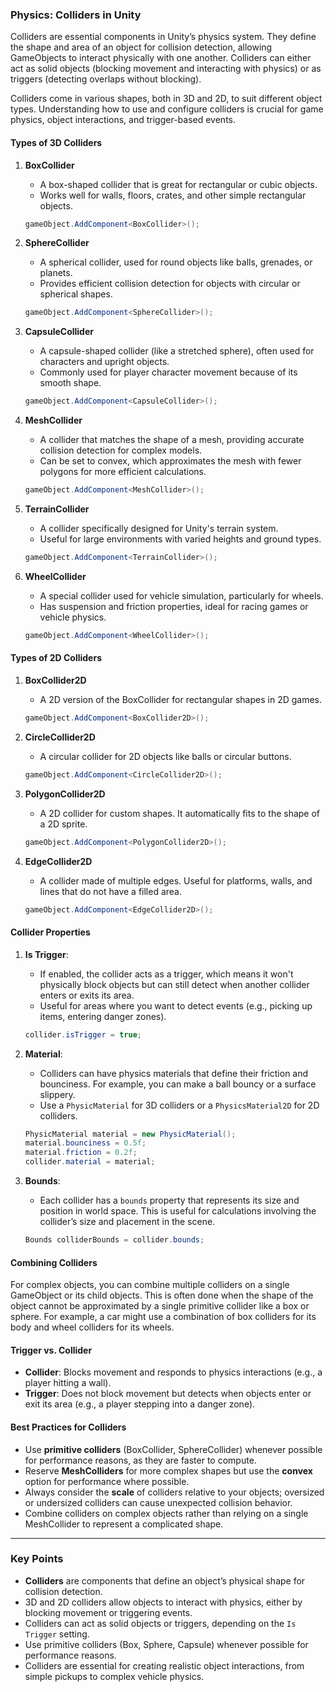 
### Physics: Colliders in Unity

Colliders are essential components in Unity’s physics system. They define the shape and area of an object for collision detection, allowing GameObjects to interact physically with one another. Colliders can either act as solid objects (blocking movement and interacting with physics) or as triggers (detecting overlaps without blocking).

Colliders come in various shapes, both in 3D and 2D, to suit different object types. Understanding how to use and configure colliders is crucial for game physics, object interactions, and trigger-based events.

#### Types of 3D Colliders

1. **BoxCollider**
   - A box-shaped collider that is great for rectangular or cubic objects.
   - Works well for walls, floors, crates, and other simple rectangular objects.

   ```csharp
   gameObject.AddComponent<BoxCollider>();
   ```

2. **SphereCollider**
   - A spherical collider, used for round objects like balls, grenades, or planets.
   - Provides efficient collision detection for objects with circular or spherical shapes.

   ```csharp
   gameObject.AddComponent<SphereCollider>();
   ```

3. **CapsuleCollider**
   - A capsule-shaped collider (like a stretched sphere), often used for characters and upright objects.
   - Commonly used for player character movement because of its smooth shape.

   ```csharp
   gameObject.AddComponent<CapsuleCollider>();
   ```

4. **MeshCollider**
   - A collider that matches the shape of a mesh, providing accurate collision detection for complex models.
   - Can be set to convex, which approximates the mesh with fewer polygons for more efficient calculations.

   ```csharp
   gameObject.AddComponent<MeshCollider>();
   ```

5. **TerrainCollider**
   - A collider specifically designed for Unity's terrain system.
   - Useful for large environments with varied heights and ground types.

   ```csharp
   gameObject.AddComponent<TerrainCollider>();
   ```

6. **WheelCollider**
   - A special collider used for vehicle simulation, particularly for wheels.
   - Has suspension and friction properties, ideal for racing games or vehicle physics.

   ```csharp
   gameObject.AddComponent<WheelCollider>();
   ```

#### Types of 2D Colliders

1. **BoxCollider2D**
   - A 2D version of the BoxCollider for rectangular shapes in 2D games.

   ```csharp
   gameObject.AddComponent<BoxCollider2D>();
   ```

2. **CircleCollider2D**
   - A circular collider for 2D objects like balls or circular buttons.

   ```csharp
   gameObject.AddComponent<CircleCollider2D>();
   ```

3. **PolygonCollider2D**
   - A 2D collider for custom shapes. It automatically fits to the shape of a 2D sprite.

   ```csharp
   gameObject.AddComponent<PolygonCollider2D>();
   ```

4. **EdgeCollider2D**
   - A collider made of multiple edges. Useful for platforms, walls, and lines that do not have a filled area.

   ```csharp
   gameObject.AddComponent<EdgeCollider2D>();
   ```

#### Collider Properties

1. **Is Trigger**:
   - If enabled, the collider acts as a trigger, which means it won't physically block objects but can still detect when another collider enters or exits its area.
   - Useful for areas where you want to detect events (e.g., picking up items, entering danger zones).

   ```csharp
   collider.isTrigger = true;
   ```

2. **Material**:
   - Colliders can have physics materials that define their friction and bounciness. For example, you can make a ball bouncy or a surface slippery.
   - Use a `PhysicMaterial` for 3D colliders or a `PhysicsMaterial2D` for 2D colliders.

   ```csharp
   PhysicMaterial material = new PhysicMaterial();
   material.bounciness = 0.5f;
   material.friction = 0.2f;
   collider.material = material;
   ```

3. **Bounds**:
   - Each collider has a `bounds` property that represents its size and position in world space. This is useful for calculations involving the collider’s size and placement in the scene.

   ```csharp
   Bounds colliderBounds = collider.bounds;
   ```

#### Combining Colliders

For complex objects, you can combine multiple colliders on a single GameObject or its child objects. This is often done when the shape of the object cannot be approximated by a single primitive collider like a box or sphere. For example, a car might use a combination of box colliders for its body and wheel colliders for its wheels.

#### Trigger vs. Collider

- **Collider**: Blocks movement and responds to physics interactions (e.g., a player hitting a wall).
- **Trigger**: Does not block movement but detects when objects enter or exit its area (e.g., a player stepping into a danger zone).

#### Best Practices for Colliders

- Use **primitive colliders** (BoxCollider, SphereCollider) whenever possible for performance reasons, as they are faster to compute.
- Reserve **MeshColliders** for more complex shapes but use the **convex** option for performance where possible.
- Always consider the **scale** of colliders relative to your objects; oversized or undersized colliders can cause unexpected collision behavior.
- Combine colliders on complex objects rather than relying on a single MeshCollider to represent a complicated shape.

---

### Key Points

- **Colliders** are components that define an object’s physical shape for collision detection.
- 3D and 2D colliders allow objects to interact with physics, either by blocking movement or triggering events.
- Colliders can act as solid objects or triggers, depending on the `Is Trigger` setting.
- Use primitive colliders (Box, Sphere, Capsule) whenever possible for performance reasons.
- Colliders are essential for creating realistic object interactions, from simple pickups to complex vehicle physics.
